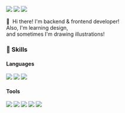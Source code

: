<p>
  <a href="http://blog.devstorm.kr" target="_blank"><img src="https://img.shields.io/badge/Blog-DD0B78?style=flat-square&logo=GitHub%20Sponsors&logoColor=white"/></a>
  <a href="https://discord.com/users/299895531701010442" target="_blank"><img src="https://img.shields.io/badge/Discord-5865F2?style=flat-square&logo=Discord&logoColor=white" /></a>
  <a href="mailto:me@devstorm.kr" target="_blank"><img src="https://img.shields.io/badge/me@devstorm.kr-EA4335?style=flat-square&logo=Gmail&logoColor=white"/></a>
</p>

<p>
  👋&nbsp; Hi there! I'm backend & frontend developer!<br />
  Also, I'm learning design, <br />
  and sometimes I'm drawing illustrations!
</p>

### 💪 Skills
#### Languages
<p>
  <img src="https://img.shields.io/badge/Python-3776AB?style=flat-square&logo=Python&logoColor=black"/>
  <img src="https://img.shields.io/badge/JavaScript-F7DF1E?style=flat-square&logo=JavaScript&logoColor=black"/>
  <img src="https://img.shields.io/badge/TypeScript-3178C6?style=flat-square&logo=TypeScript&logoColor=black"/>
</p>

#### Tools
<p>
  <img src="https://img.shields.io/badge/WebStorm-67CCD7?style=flat-square&logo=WebStorm&logoColor=black"/>
  <img src="https://img.shields.io/badge/PyCharm-7AD78A?style=flat-square&logo=PyCharm&logoColor=black"/>
  <img src="https://img.shields.io/badge/Visual Studio Code-007ACC?style=flat-square&logo=Visual Studio Code&logoColor=black"/>
  <img src="https://img.shields.io/badge/Git-F05032?style=flat-square&logo=Git&logoColor=black"/>
  <img src="https://img.shields.io/badge/MongoDB-47A248?style=flat-square&logo=MongoDB&logoColor=black"/>
</p>
